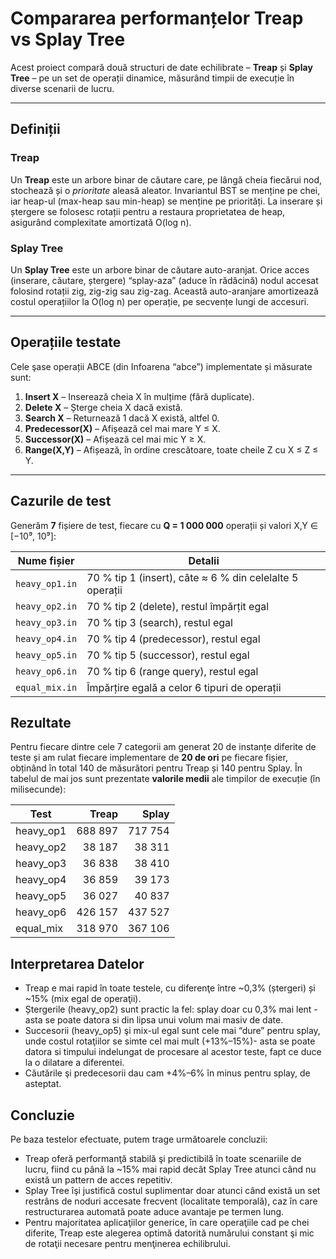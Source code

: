 # Compararea performanțelor Treap vs Splay Tree

Acest proiect compară două structuri de date echilibrate – **Treap** și **Splay Tree** – pe un set de operații dinamice, măsurând timpii de execuție în diverse scenarii de lucru.

----

## Definiții

### Treap  
Un **Treap** este un arbore binar de căutare care, pe lângă cheia fiecărui nod, stochează și o _prioritate_ aleasă aleator. Invariantul BST se menține pe chei, iar heap-ul (max-heap sau min-heap) se menține pe priorități. La inserare și ștergere se folosesc rotații pentru a restaura proprietatea de heap, asigurând complexitate amortizată O(log n).

### Splay Tree  
Un **Splay Tree** este un arbore binar de căutare auto-aranjat. Orice acces (inserare, căutare, ștergere) “splay-aza” (aduce în rădăcină) nodul accesat folosind rotații zig, zig-zig sau zig-zag. Această auto-aranjare amortizează costul operațiilor la O(log n) per operație, pe secvențe lungi de accesuri.

---

## Operațiile testate

Cele şase operații ABCE (din Infoarena “abce”) implementate și măsurate sunt:

1. **Insert X** – Inserează cheia X în mulțime (fără duplicate).  
2. **Delete X** – Șterge cheia X dacă există.  
3. **Search X** – Returnează 1 dacă X există, altfel 0.  
4. **Predecessor(X)** – Afișează cel mai mare Y ≤ X.  
5. **Successor(X)** – Afișează cel mai mic Y ≥ X.  
6. **Range(X,Y)** – Afișează, în ordine crescătoare, toate cheile Z cu X ≤ Z ≤ Y.

---

## Cazurile de test

Generăm **7** fișiere de test, fiecare cu **Q = 1 000 000** operații și valori X,Y ∈ [−10⁹, 10⁹]:

| Nume fișier   |  Detalii                                                                                     |
|---------------|--------------------------------------------------------------------------------------------|  
| `heavy_op1.in`| 70 % tip 1 (insert), câte ≈ 6 % din celelalte 5 operații                                     |
| `heavy_op2.in` | 70 % tip 2 (delete), restul împărțit egal                                                  |
| `heavy_op3.in` | 70 % tip 3 (search), restul egal                                                            |
| `heavy_op4.in` | 70 % tip 4 (predecessor), restul egal                                                       |
| `heavy_op5.in` | 70 % tip 5 (successor), restul egal                                                         |
| `heavy_op6.in` | 70 % tip 6 (range query), restul egal                                                |
| `equal_mix.in` | Împărțire egală a celor 6 tipuri de operații                                                |

## Rezultate

Pentru fiecare dintre cele 7 categorii am generat 20 de instanțe diferite de teste și am rulat fiecare implementare de **20 de ori** pe fiecare fișier, obținând în total 140 de măsurători pentru Treap și 140 pentru Splay. În tabelul de mai jos sunt prezentate **valorile medii** ale timpilor de execuție (în milisecunde):

| Test           | Treap   | Splay   |
|----------------|--------:|--------:|
| heavy_op1      | 688 897 | 717 754 |
| heavy_op2      |  38 187 |  38 311 |
| heavy_op3      |  36 838 |  38 410 |
| heavy_op4      |  36 859 |  39 173 |
| heavy_op5      |  36 027 |  40 837 |
| heavy_op6      | 426 157 | 437 527 |
| equal_mix      | 318 970 | 367 106 |

## Interpretarea Datelor

- Treap e mai rapid în toate testele, cu diferenţe între ~0,3% (ștergeri) și ~15% (mix egal de operaţii).
- Ștergerile (heavy_op2) sunt practic la fel: splay doar cu 0,3% mai lent - asta se poate datora si din lipsa unui volum mai masiv de date.
- Succesorii (heavy_op5) şi mix-ul egal sunt cele mai “dure” pentru splay, unde costul rotaţiilor se simte cel mai mult (+13%–15%)- asta se poate datora si timpului indelungat de procesare al acestor teste, fapt ce duce la o dilatare a diferentei.
- Căutările şi predecesorii dau cam +4%–6% în minus pentru splay, de asteptat.

## Concluzie

Pe baza testelor efectuate, putem trage următoarele concluzii:

- Treap oferă performanţă stabilă şi predictibilă în toate scenariile de lucru, fiind cu până la ~15% mai rapid decât Splay Tree atunci când nu există un pattern de acces repetitiv.
- Splay Tree îşi justifică costul suplimentar doar atunci când există un set restrâns de noduri accesate frecvent (localitate temporală), caz în care restructurarea automată poate aduce avantaje pe termen lung.
- Pentru majoritatea aplicaţiilor generice, în care operaţiile cad pe chei diferite, Treap este alegerea optimă datorită numărului constant şi mic de rotaţii necesare pentru menţinerea echilibrului.

